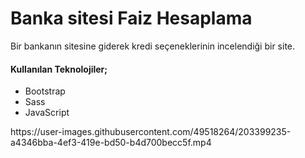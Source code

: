 # Banka sitesi Faiz Hesaplama
 Bir bankanın sitesine giderek kredi seçeneklerinin incelendiği bir site.
 #### Kullanılan Teknolojiler;
 <ul>
  <li>Bootstrap</li>
  <li>Sass</li>
 <li>JavaScript </li>
 </ul>
  https://user-images.githubusercontent.com/49518264/203399235-a4346bba-4ef3-419e-bd50-b4d700becc5f.mp4
